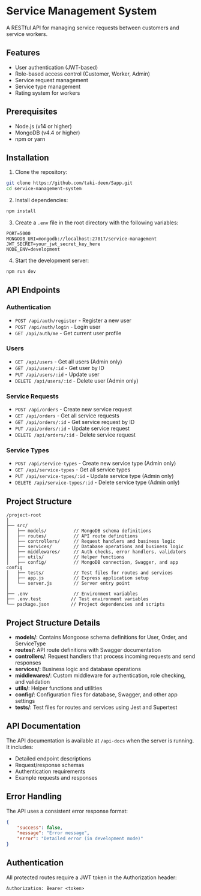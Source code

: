 # Service Management System

A RESTful API for managing service requests between customers and service workers.

## Features

- User authentication (JWT-based)
- Role-based access control (Customer, Worker, Admin)
- Service request management
- Service type management
- Rating system for workers

## Prerequisites

- Node.js (v14 or higher)
- MongoDB (v4.4 or higher)
- npm or yarn

## Installation

1. Clone the repository:
```bash
git clone https://github.com/taki-deen/Sapp.git
cd service-management-system
```

2. Install dependencies:
```bash
npm install
```

3. Create a `.env` file in the root directory with the following variables:
```
PORT=5000
MONGODB_URI=mongodb://localhost:27017/service-management
JWT_SECRET=your_jwt_secret_key_here
NODE_ENV=development
```

4. Start the development server:
```bash
npm run dev
```

## API Endpoints

### Authentication

- `POST /api/auth/register` - Register a new user
- `POST /api/auth/login` - Login user
- `GET /api/auth/me` - Get current user profile

### Users

- `GET /api/users` - Get all users (Admin only)
- `GET /api/users/:id` - Get user by ID
- `PUT /api/users/:id` - Update user
- `DELETE /api/users/:id` - Delete user (Admin only)

### Service Requests

- `POST /api/orders` - Create new service request
- `GET /api/orders` - Get all service requests
- `GET /api/orders/:id` - Get service request by ID
- `PUT /api/orders/:id` - Update service request
- `DELETE /api/orders/:id` - Delete service request

### Service Types

- `POST /api/service-types` - Create new service type (Admin only)
- `GET /api/service-types` - Get all service types
- `PUT /api/service-types/:id` - Update service type (Admin only)
- `DELETE /api/service-types/:id` - Delete service type (Admin only)

## Project Structure

```
/project-root
│
├── src/
│   ├── models/          // MongoDB schema definitions
│   ├── routes/          // API route definitions
│   ├── controllers/     // Request handlers and business logic
│   ├── services/        // Database operations and business logic
│   ├── middlewares/     // Auth checks, error handlers, validators
│   ├── utils/           // Helper functions
│   ├── config/          // MongoDB connection, Swagger, and app config
│   ├── tests/           // Test files for routes and services
│   ├── app.js           // Express application setup
│   └── server.js        // Server entry point
│
├── .env                 // Environment variables
├── .env.test           // Test environment variables
└── package.json        // Project dependencies and scripts
```

## Project Structure Details

- **models/**: Contains Mongoose schema definitions for User, Order, and ServiceType
- **routes/**: API route definitions with Swagger documentation
- **controllers/**: Request handlers that process incoming requests and send responses
- **services/**: Business logic and database operations
- **middlewares/**: Custom middleware for authentication, role checking, and validation
- **utils/**: Helper functions and utilities
- **config/**: Configuration files for database, Swagger, and other app settings
- **tests/**: Test files for routes and services using Jest and Supertest

## API Documentation

The API documentation is available at `/api-docs` when the server is running. It includes:
- Detailed endpoint descriptions
- Request/response schemas
- Authentication requirements
- Example requests and responses


## Error Handling

The API uses a consistent error response format:

```json
{
    "success": false,
    "message": "Error message",
    "error": "Detailed error (in development mode)"
}
```

## Authentication

All protected routes require a JWT token in the Authorization header:

```
Authorization: Bearer <token>
```